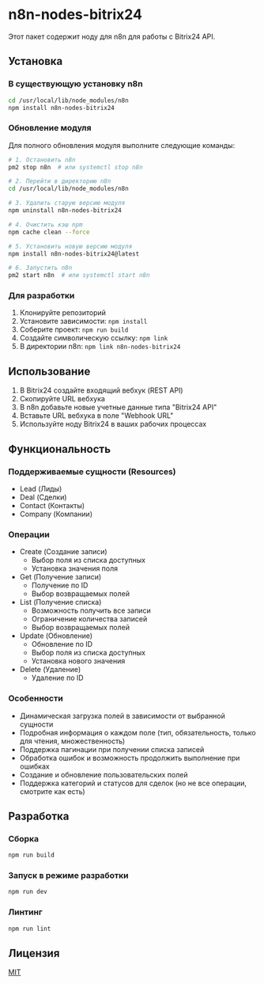 # n8n-nodes-bitrix24

Этот пакет содержит ноду для n8n для работы с Bitrix24 API.

## Установка

### В существующую установку n8n

```bash
cd /usr/local/lib/node_modules/n8n
npm install n8n-nodes-bitrix24
```

### Обновление модуля

Для полного обновления модуля выполните следующие команды:

```bash
# 1. Остановить n8n
pm2 stop n8n  # или systemctl stop n8n

# 2. Перейти в директорию n8n
cd /usr/local/lib/node_modules/n8n

# 3. Удалить старую версию модуля
npm uninstall n8n-nodes-bitrix24

# 4. Очистить кэш npm
npm cache clean --force

# 5. Установить новую версию модуля
npm install n8n-nodes-bitrix24@latest

# 6. Запустить n8n
pm2 start n8n  # или systemctl start n8n
```

### Для разработки

1. Клонируйте репозиторий
2. Установите зависимости: `npm install`
3. Соберите проект: `npm run build`
4. Создайте символическую ссылку: `npm link`
5. В директории n8n: `npm link n8n-nodes-bitrix24`

## Использование

1. В Bitrix24 создайте входящий вебхук (REST API)
2. Скопируйте URL вебхука
3. В n8n добавьте новые учетные данные типа "Bitrix24 API"
4. Вставьте URL вебхука в поле "Webhook URL"
5. Используйте ноду Bitrix24 в ваших рабочих процессах

## Функциональность

### Поддерживаемые сущности (Resources)
- Lead (Лиды)
- Deal (Сделки)
- Contact (Контакты)
- Company (Компании)

### Операции
- Create (Создание записи)
  - Выбор поля из списка доступных
  - Установка значения поля
- Get (Получение записи)
  - Получение по ID
  - Выбор возвращаемых полей
- List (Получение списка)
  - Возможность получить все записи
  - Ограничение количества записей
  - Выбор возвращаемых полей
- Update (Обновление)
  - Обновление по ID
  - Выбор поля из списка доступных
  - Установка нового значения
- Delete (Удаление)
  - Удаление по ID

### Особенности
- Динамическая загрузка полей в зависимости от выбранной сущности
- Подробная информация о каждом поле (тип, обязательность, только для чтения, множественность)
- Поддержка пагинации при получении списка записей
- Обработка ошибок и возможность продолжить выполнение при ошибках
- Создание и обновление пользовательских полей
- Поддержка категорий и статусов для сделок (но не все операции, смотрите как есть)
## Разработка

### Сборка
```bash
npm run build
```

### Запуск в режиме разработки
```bash
npm run dev
```

### Линтинг
```bash
npm run lint
```

## Лицензия

[MIT](LICENSE) 